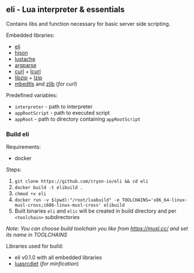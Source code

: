 ## eli - Lua interpreter & essentials 

Contains libs and function necessary for basic server side scripting.

Embedded libraries: 
- [eli](https://github.com/cryon-io/eli-lib)
- [hjson ](https://github.com/cryi/hjson-lua)
- [lustache](https://github.com/Olivine-Labs/lustache)
- [argparse](https://github.com/mpeterv/argparse)
- [curl](https://github.com/curl/curl) + [lcurl](https://github.com/Lua-cURL/Lua-cURLv3)
- [libzip](https://github.com/nih-at/libzip) + [lzip](https://github.com/brimworks/lua-zip)
- [mbedtls](https://github.com/ARMmbed/mbedtls) and [zlib](https://github.com/madler/zlib) (*for curl*)

Predefined variables:
- `interpreter` - path to interpreter
- `appRootScript` - path to executed script 
- `appRoot` - path to directory containing `appRootScript`

### Build eli

Requirements:
- docker

Steps:
1. `git clone https://github.com/cryon-io/eli && cd eli`
2. `docker build -t elibuild .`
3. `chmod +x eli`
4. `docker run -v $(pwd):"/root/luabuild" -e TOOLCHAINS='x86_64-linux-musl-cross;i686-linux-musl-cross' elibuild`
5. Built binaries `eli` and `elic` will be created in build directory and per `<toolchain>` subdirectories

*Note: You can choose build toolchain you like from https://musl.cc/ and set its name in TOOLCHAINS*

Libraries used for build: 

- eli v0.1.0 with all embedded libraries
- [luasrcdiet](https://github.com/jirutka/luasrcdiet) (*for minfication*)